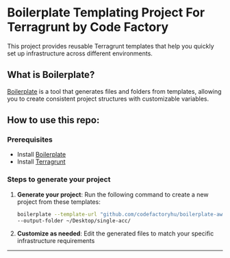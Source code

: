 # Boilerplate Templating Project For Terragrunt by Code Factory

This project provides reusable Terragrunt templates that help you quickly set up infrastructure across different environments.

## What is Boilerplate?

[Boilerplate](https://github.com/gruntwork-io/boilerplate) is a tool that generates files and folders from templates, allowing you to create consistent project structures with customizable variables.

## How to use this repo:

### Prerequisites
- Install [Boilerplate](https://github.com/gruntwork-io/boilerplate#install)
- Install [Terragrunt](https://terragrunt.gruntwork.io/docs/getting-started/install/)

### Steps to generate your project

1. **Generate your project**: Run the following command to create a new project from these templates:
   ```bash
   boilerplate --template-url "github.com/codefactoryhu/boilerplate-aws//terragrunt-boilerplate?ref=main" \
   --output-folder ~/Desktop/single-acc/
   ```

2. **Customize as needed**: Edit the generated files to match your specific infrastructure requirements

---